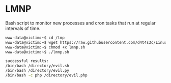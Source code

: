# LMNP

Bash script to monitor new processes and cron tasks that run at regular intervals of time.

```bash
www-data@victim:~$ cd /tmp
www-data@victim:~$ wget https://raw.githubusercontent.com/d4t4s3c/Linux-Monitor-New-Process/main/lmnp.sh
www-data@victim:~$ chmod +x lmnp.sh
www-data@victim:~$ ./lmnp.sh

successful results:
/bin/bash /directory/evil.sh
/bin/bash /directory/evil.py
/bin/bash -c php /directory/evil.php
```

